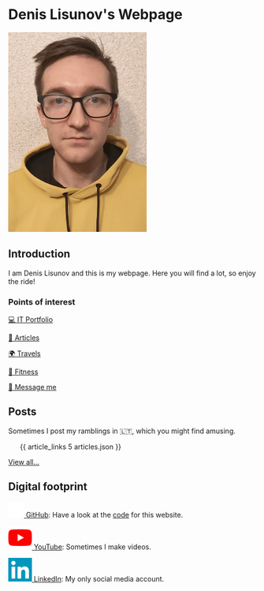 # Denis Lisunov's Webpage

<article class="profile-article">

<div class="profile">

![This is me](/static/images/dee.webp)

</div>

## Introduction

<div class="text-center">

I am Denis Lisunov and this is my webpage. Here you will find a lot, so enjoy the ride!

</div>

### Points of interest

<nav aria-label="navigation">

[ 💻 IT Portfolio](/page/portfolio)

[ 📝 Articles](/articles)

[ 🌍 Travels](/page/travels)

[ 💪 Fitness](/page/fitness)

[ 📩 Message me](/page/contact)

</nav>

</article>

<article class="profile-article">

## Posts

Sometimes I post my ramblings in 🇱🇹, which you might find amusing.

<ul>

{{ article_links 5 articles.json }}

</ul>

<div class="text-center">

[View all...](/articles)

</div>

</article>

<article class="profile-article">

## Digital footprint

<div class="fit-center">

[<img class="icon" src="/static/icons/gh.png" alt="GitHub icon"> GitHub](https://github.com/NorthOC): Have a look at the [code](https://github.com/NorthOC/northoc.github.io) for this website.

[<img class="icon" src="/static/icons/yt.png" alt="YouTube icon"> YouTube](https://www.youtube.com/channel/UCLRc-Q0WkFgIywm2NUPoGow): Sometimes I make videos.

[<img class="icon" src="/static/icons/li.png" alt="LinkedIn icon"> LinkedIn](https://www.linkedin.com/in/denis-lisunov/): My only social media account.

</div>

</article>